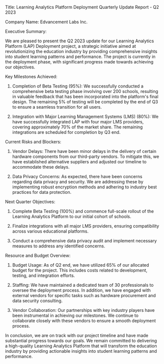  Title: Learning Analytics Platform Deployment Quarterly Update Report - Q2 2023

Company Name: Edvancement Labs Inc.

Executive Summary:

We are pleased to present the Q2 2023 update for our Learning Analytics Platform (LAP) Deployment project, a strategic initiative aimed at revolutionizing the education industry by providing comprehensive insights into student learning patterns and performance. The project is currently in the deployment phase, with significant progress made towards achieving our objectives.

Key Milestones Achieved:

1. Completion of Beta Testing (95%): We successfully conducted a comprehensive beta testing phase involving over 200 schools, resulting in valuable feedback that has been incorporated into the platform's final design. The remaining 5% of testing will be completed by the end of Q3 to ensure a seamless transition for all users.

2. Integration with Major Learning Management Systems (LMS) (80%): We have successfully integrated LAP with four major LMS providers, covering approximately 70% of the market share. The remaining integrations are scheduled for completion by Q3 end.

Current Risks and Blockers:

1. Vendor Delays: There have been minor delays in the delivery of certain hardware components from our third-party vendors. To mitigate this, we have established alternative suppliers and adjusted our timeline to accommodate these delays.

2. Data Privacy Concerns: As expected, there have been concerns regarding data privacy and security. We are addressing these by implementing robust encryption methods and adhering to industry best practices for data protection.

Next Quarter Objectives:

1. Complete Beta Testing (100%) and commence full-scale rollout of the Learning Analytics Platform to our initial cohort of schools.

2. Finalize integrations with all major LMS providers, ensuring compatibility across various educational platforms.

3. Conduct a comprehensive data privacy audit and implement necessary measures to address any identified concerns.

Resource and Budget Overview:

1. Budget Usage: As of Q2 end, we have utilized 65% of our allocated budget for the project. This includes costs related to development, testing, and integration efforts.

2. Staffing: We have maintained a dedicated team of 30 professionals to oversee the deployment process. In addition, we have engaged with external vendors for specific tasks such as hardware procurement and data security consulting.

3. Vendor Collaboration: Our partnerships with key industry players have been instrumental in achieving our milestones. We continue to collaborate closely with these vendors to ensure a smooth deployment process.

In conclusion, we are on track with our project timeline and have made substantial progress towards our goals. We remain committed to delivering a high-quality Learning Analytics Platform that will transform the education industry by providing actionable insights into student learning patterns and performance.